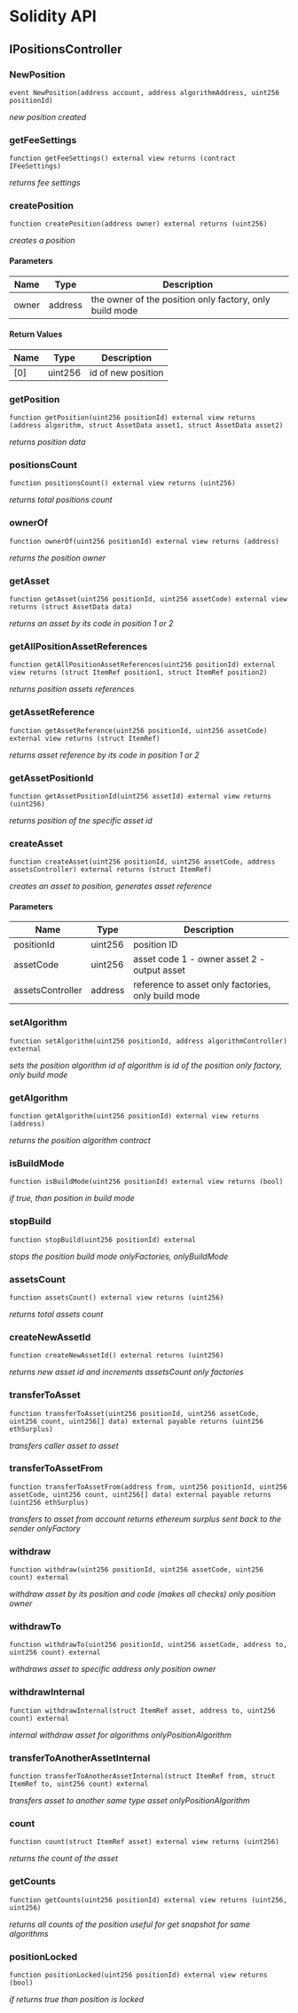 # Solidity API

## IPositionsController

### NewPosition

```solidity
event NewPosition(address account, address algorithmAddress, uint256 positionId)
```

_new position created_

### getFeeSettings

```solidity
function getFeeSettings() external view returns (contract IFeeSettings)
```

_returns fee settings_

### createPosition

```solidity
function createPosition(address owner) external returns (uint256)
```

_creates a position_

#### Parameters

| Name | Type | Description |
| ---- | ---- | ----------- |
| owner | address | the owner of the position only factory, only build mode |

#### Return Values

| Name | Type | Description |
| ---- | ---- | ----------- |
| [0] | uint256 | id of new position |

### getPosition

```solidity
function getPosition(uint256 positionId) external view returns (address algorithm, struct AssetData asset1, struct AssetData asset2)
```

_returns position data_

### positionsCount

```solidity
function positionsCount() external view returns (uint256)
```

_returns total positions count_

### ownerOf

```solidity
function ownerOf(uint256 positionId) external view returns (address)
```

_returns the position owner_

### getAsset

```solidity
function getAsset(uint256 positionId, uint256 assetCode) external view returns (struct AssetData data)
```

_returns an asset by its code in position 1 or 2_

### getAllPositionAssetReferences

```solidity
function getAllPositionAssetReferences(uint256 positionId) external view returns (struct ItemRef position1, struct ItemRef position2)
```

_returns position assets references_

### getAssetReference

```solidity
function getAssetReference(uint256 positionId, uint256 assetCode) external view returns (struct ItemRef)
```

_returns asset reference by its code in position 1 or 2_

### getAssetPositionId

```solidity
function getAssetPositionId(uint256 assetId) external view returns (uint256)
```

_returns position of tne specific asset id_

### createAsset

```solidity
function createAsset(uint256 positionId, uint256 assetCode, address assetsController) external returns (struct ItemRef)
```

_creates an asset to position, generates asset reference_

#### Parameters

| Name | Type | Description |
| ---- | ---- | ----------- |
| positionId | uint256 | position ID |
| assetCode | uint256 | asset code 1 - owner asset 2 - output asset |
| assetsController | address | reference to asset only factories, only build mode |

### setAlgorithm

```solidity
function setAlgorithm(uint256 positionId, address algorithmController) external
```

_sets the position algorithm
id of algorithm is id of the position
only factory, only build mode_

### getAlgorithm

```solidity
function getAlgorithm(uint256 positionId) external view returns (address)
```

_returns the position algorithm contract_

### isBuildMode

```solidity
function isBuildMode(uint256 positionId) external view returns (bool)
```

_if true, than position in build mode_

### stopBuild

```solidity
function stopBuild(uint256 positionId) external
```

_stops the position build mode
onlyFactories, onlyBuildMode_

### assetsCount

```solidity
function assetsCount() external view returns (uint256)
```

_returns total assets count_

### createNewAssetId

```solidity
function createNewAssetId() external returns (uint256)
```

_returns new asset id and increments assetsCount
only factories_

### transferToAsset

```solidity
function transferToAsset(uint256 positionId, uint256 assetCode, uint256 count, uint256[] data) external payable returns (uint256 ethSurplus)
```

_transfers caller asset to asset_

### transferToAssetFrom

```solidity
function transferToAssetFrom(address from, uint256 positionId, uint256 assetCode, uint256 count, uint256[] data) external payable returns (uint256 ethSurplus)
```

_transfers to asset from account
returns ethereum surplus sent back to the sender
onlyFactory_

### withdraw

```solidity
function withdraw(uint256 positionId, uint256 assetCode, uint256 count) external
```

_withdraw asset by its position and code (makes all checks)
only position owner_

### withdrawTo

```solidity
function withdrawTo(uint256 positionId, uint256 assetCode, address to, uint256 count) external
```

_withdraws asset to specific address
only position owner_

### withdrawInternal

```solidity
function withdrawInternal(struct ItemRef asset, address to, uint256 count) external
```

_internal withdraw asset for algorithms
onlyPositionAlgorithm_

### transferToAnotherAssetInternal

```solidity
function transferToAnotherAssetInternal(struct ItemRef from, struct ItemRef to, uint256 count) external
```

_transfers asset to another same type asset
onlyPositionAlgorithm_

### count

```solidity
function count(struct ItemRef asset) external view returns (uint256)
```

_returns the count of the asset_

### getCounts

```solidity
function getCounts(uint256 positionId) external view returns (uint256, uint256)
```

_returns all counts of the position
useful for get snapshot for same algorithms_

### positionLocked

```solidity
function positionLocked(uint256 positionId) external view returns (bool)
```

_if returns true than position is locked_

